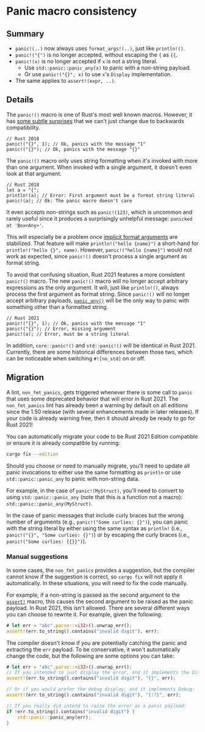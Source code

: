 # Panic macro consistency

## Summary

- `panic!(..)` now always uses `format_args!(..)`, just like `println!()`.
- `panic!("{")` is no longer accepted, without escaping the `{` as `{{`.
- `panic!(x)` is no longer accepted if `x` is not a string literal.
  - Use `std::panic::panic_any(x)` to panic with a non-string payload.
  - Or use `panic!("{}", x)` to use `x`'s `Display` implementation.
- The same applies to `assert!(expr, ..)`.

## Details

The `panic!()` macro is one of Rust's most well known macros.
However, it has [some subtle surprises](https://github.com/rust-lang/rfcs/blob/master/text/3007-panic-plan.md)
that we can't just change due to backwards compatibility.

```rust,ignore
// Rust 2018
panic!("{}", 1); // Ok, panics with the message "1"
panic!("{}"); // Ok, panics with the message "{}"
```

The `panic!()` macro only uses string formatting when it's invoked with more than one argument.
When invoked with a single argument, it doesn't even look at that argument.

```rust,ignore
// Rust 2018
let a = "{";
println!(a); // Error: First argument must be a format string literal
panic!(a); // Ok: The panic macro doesn't care
```

It even accepts non-strings such as `panic!(123)`, which is uncommon and rarely useful since it
produces a surprisingly unhelpful message: `panicked at 'Box<Any>'`.

This will especially be a problem once
[implicit format arguments](https://rust-lang.github.io/rfcs/2795-format-args-implicit-identifiers.html)
are stabilized.
That feature will make `println!("hello {name}")` a short-hand for `println!("hello {}", name)`.
However, `panic!("hello {name}")` would not work as expected,
since `panic!()` doesn't process a single argument as format string.

To avoid that confusing situation, Rust 2021 features a more consistent `panic!()` macro.
The new `panic!()` macro will no longer accept arbitrary expressions as the only argument.
It will, just like `println!()`, always process the first argument as format string.
Since `panic!()` will no longer accept arbitrary payloads,
[`panic_any()`](https://doc.rust-lang.org/stable/std/panic/fn.panic_any.html)
will be the only way to panic with something other than a formatted string.

```rust,ignore
// Rust 2021
panic!("{}", 1); // Ok, panics with the message "1"
panic!("{}"); // Error, missing argument
panic!(a); // Error, must be a string literal
```

In addition, `core::panic!()` and `std::panic!()` will be identical in Rust 2021.
Currently, there are some historical differences between those two,
which can be noticeable when switching `#![no_std]` on or off.

## Migration

A lint, `non_fmt_panics`, gets triggered whenever there is some call to `panic` that uses some 
deprecated behavior that will error in Rust 2021. The `non_fmt_panics` lint has already been a warning 
by default on all editions since the 1.50 release (with several enhancements made in later releases). 
If your code is already warning free, then it should already be ready to go for Rust 2021!

You can automatically migrate your code to be Rust 2021 Edition compatible or ensure it is already compatible by
running:

```sh
cargo fix --edition
```

Should you choose or need to manually migrate, you'll need to update all panic invocations to either use the same 
formatting as `println` or use `std::panic::panic_any` to panic with non-string data.

For example, in the case of `panic!(MyStruct)`, you'll need to convert to using `std::panic::panic_any` (note
that this is a function not a macro): `std::panic::panic_any(MyStruct)`.

In the case of panic messages that include curly braces but the wrong number of arguments (e.g., `panic!("Some curlies: {}")`), 
you can panic with the string literal by either using the same syntax as `println!` (i.e., `panic!("{}", "Some curlies: {}")`) 
or by escaping the curly braces (i.e., `panic!("Some curlies: {{}}")`).

### Manual suggestions

In some cases, the `non_fmt_panics` provides a suggestion, but the compiler cannot know if the suggestion is correct, so `cargo fix` will not apply it automatically.
In these situations, you will need to fix the code manually.

For example, if a non-string is passed as the second argument to the [`assert!`](../../std/macro.assert.html) macro, this causes the second argument to be raised as the panic payload.
In Rust 2021, this isn't allowed.
There are several different ways you can choose to rewrite it.
For example, given the following:

```rust
# let err = "abc".parse::<i32>().unwrap_err();
assert!(err.to_string().contains("invalid digit"), err);
```

The compiler doesn't know if you are potentially catching the panic and extracting the `err` payload.
To be conservative, it won't automatically change the code, but the following are some options you can take:

```rust
# let err = "abc".parse::<i32>().unwrap_err();
// If you intended to just display the error, and it implements the Display trait:
assert!(err.to_string().contains("invalid digit"), "{}", err);

// Or if you would prefer the debug display, and it implements Debug:
assert!(err.to_string().contains("invalid digit"), "{:?}", err);

// If you really did intend to raise the error as a panic payload:
if !err.to_string().contains("invalid digit") {
    std::panic::panic_any(err);
}
```
